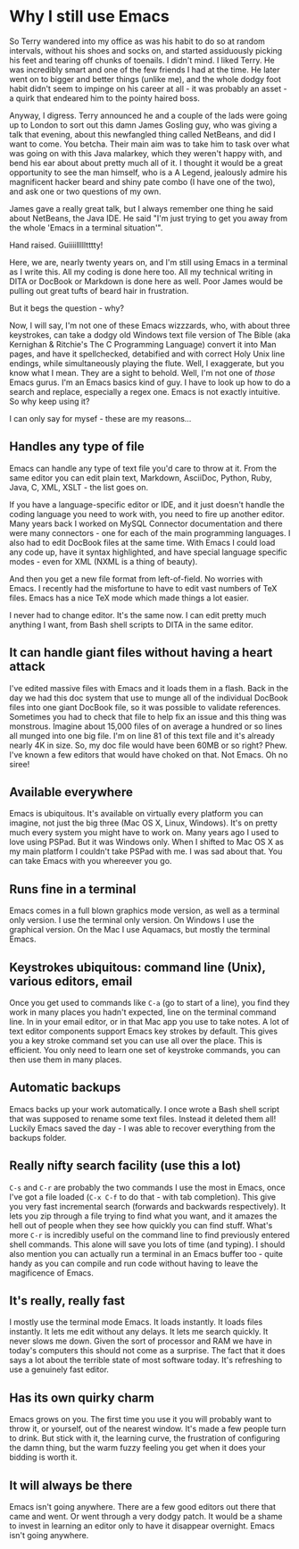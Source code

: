 # Why I still use Emacs

So Terry wandered into my office as was his habit to do so at random
intervals, without his shoes and socks on, and started assiduously
picking his feet and tearing off chunks of toenails. I didn't mind. I
liked Terry. He was incredibly smart and one of the few friends I had at
the time. He later went on to bigger and better things (unlike me),
and the whole dodgy foot habit didn't seem to impinge on his career at
all - it was probably an asset - a quirk that endeared him to the
pointy haired boss.

Anyway, I digress. Terry announced he and a couple of the lads were
going up to London to sort out this damn James Gosling guy, who was
giving a talk that evening, about this newfangled thing called
NetBeans, and did I want to come. You betcha. Their main aim was to
take him to task over what was going on with this Java malarkey, which
they weren't happy with, and bend his ear about about pretty much all
of it. I thought it would be a great opportunity to see the man
himself, who is a A Legend, jealously admire his magnificent hacker
beard and shiny pate combo (I have one of the two), and ask one or two
questions of my own.

James gave a really great talk, but I always remember one thing he
said about NetBeans, the Java IDE. He said "I'm just trying to get
you away from the whole 'Emacs in a terminal situation'".

Hand raised. Guiiiillllltttty!

Here, we are, nearly twenty years on, and I'm still using Emacs in a
terminal as I write this. All my coding is done here too. All my
technical writing in DITA or DocBook or Markdown is done here as
well. Poor James would be pulling out great tufts of beard hair in
frustration.

But it begs the question - why?

Now, I will say, I'm not one of these Emacs wizzzards, who, with about
three keystrokes, can take a dodgy old Windows text file version of
The Bible (aka Kernighan & Ritchie's The C Programming Language)
convert it into Man pages, and have it spellchecked, detabified and
with correct Holy Unix line endings, while simultaneously playing the
flute. Well, I exaggerate, but you know what I mean. They are a sight
to behold. Well, I'm not one of _those_ Emacs gurus. I'm an Emacs
basics kind of guy. I have to look up how to do a search and replace,
especially a regex one. Emacs is not exactly intuitive. So why keep
using it?

I can only say for mysef - these are my reasons...

## Handles any type of file

Emacs can handle any type of text file you'd care to throw at it. From
the same editor you can edit plain text, Markdown, AsciiDoc, Python,
Ruby, Java, C, XML, XSLT - the list goes on.

If you have a language-specific editor or IDE, and it just doesn't
handle the coding language you need to work with, you need to fire up
another editor. Many years back I worked on MySQL Connector
documentation and there were many connectors - one for each of the
main programming languages. I also had to edit DocBook files at the
same time. With Emacs I could load any code up, have it syntax
highlighted, and have special language specific modes - even for XML
(NXML is a thing of beauty). 

And then you get a new file format from left-of-field. No worries with
Emacs. I recently had the misfortune to have to edit vast numbers of
TeX files. Emacs has a nice TeX mode which made things a lot easier.

I never had to change editor. It's the same now. I can edit pretty
much anything I want, from Bash shell scripts to DITA in the same
editor.

## It can handle giant files without having a heart attack

I've edited massive files with Emacs and it loads them in a
flash. Back in the day we had this doc system that use to munge all of
the individual DocBook files into one giant DocBook file, so it was
possible to validate references. Sometimes you had to check that file
to help fix an issue and this thing was monstrous. Imagine about
15,000 files of on average a hundred or so lines all munged into one
big file. I'm on line 81 of this text file and it's already nearly 4K
in size. So, my doc file would have been 60MB or so right? Phew. I've
known a few editors that would have choked on that. Not Emacs. Oh no
siree!

## Available everywhere

Emacs is ubiquitous. It's available on virtually every platform you
can imagine, not just the big three (Mac OS X, Linux, Windows). It's
on pretty much every system you might have to work on. Many years ago
I used to love using PSPad. But it was Windows only. When I shifted to
Mac OS X as my main platform I couldn't take PSPad with me. I was sad
about that. You can take Emacs with you whereever you go.

## Runs fine in a terminal

Emacs comes in a full blown graphics mode version, as well as a
terminal only version. I use the terminal only version. On Windows I
use the graphical version. On the Mac I use Aquamacs, but mostly the
terminal Emacs.

## Keystrokes ubiquitous: command line (Unix), various editors, email 

Once you get used to commands like `C-a` (go to start of a line), you
find they work in many places you hadn't expected, line on the
terminal command line. In in your email editor, or in that Mac app you
use to take notes. A lot of text editor components support Emacs key
strokes by default. This gives you a key stroke command set you can
use all over the place. This is efficient. You only need to learn one
set of keystroke commands, you can then use them in many places.

## Automatic backups

Emacs backs up your work automatically. I once wrote a Bash shell
script that was supposed to rename some text files. Instead it deleted
them all! Luckily Emacs saved the day - I was able to recover
everything from the backups folder.

## Really nifty search facility (use this a lot) 

`C-s` and `C-r` are probably the two commands I use the most in Emacs,
once I've got a file loaded (`C-x C-f` to do that - with tab
completion). This give you very fast incremental search (forwards and
backwards respectively). It lets you zip through a file trying to find
what you want, and it amazes the hell out of people when they see how
quickly you can find stuff. What's more `C-r` is incredibly useful on
the command line to find previously entered shell commands. This alone
will save you lots of time (and typing). I should also mention you can
actually run a terminal in an Emacs buffer too - quite handy as you
can compile and run code without having to leave the magificence of
Emacs.

## It's really, really fast

I mostly use the terminal mode Emacs. It loads instantly. It loads
files instantly. It lets me edit without any delays. It lets me search
quickly. It never slows me down. Given the sort of processor and RAM
we have in today's computers this should not come as a surprise. The
fact that it does says a lot about the terrible state of most software
today. It's refreshing to use a genuinely fast editor.

## Has its own quirky charm

Emacs grows on you. The first time you use it you will probably want
to throw it, or yourself, out of the nearest window. It's made a few
people turn to drink. But stick with it, the learning curve, the
frustration of configuring the damn thing, but the warm fuzzy feeling
you get when it does your bidding is worth it.

## It will always be there

Emacs isn't going anywhere. There are a few good editors out there
that came and went. Or went through a very dodgy patch. It would be a
shame to invest in learning an editor only to have it disappear
overnight. Emacs isn't going anywhere.

